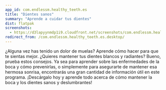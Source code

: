 ```yaml
---
app_id: com.endlessm.healthy_teeth.es
title: "Dientes sanos"
summary: "Aprende a cuidar tus dientes"
dist: flatpak
screenshots:
  - https://d3lapyynmdp1i9.cloudfront.net/screenshots/com.endlessm.healthy_teeth.es/C/com.endlessm.healthy_teeth.es-screenshot1.jpg
redirect_from: /com.endlessm.healthy_teeth.es.desktop/
---
```


<p>¿Alguna vez has tenido un dolor de muelas? Aprende cómo hacer para que te sientas mejor. ¿Quieres mantener tus dientes blancos y radiantes? Bueno, prueba estos consejos. Ya sea para aprender sobre las enfermedades de la boca y cómo prevenirlas, o simplemente para asegurarte de mantener esa hermosa sonrisa, encontrarás una gran cantidad de información útil en este programa. ¡Descárgalo hoy y aprende todo acerca de cómo mantener la boca y los dientes sanos y deslumbrantes!</p>